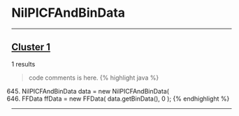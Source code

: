 # NilPICFAndBinData

***

## [Cluster 1](./1)
1 results
> code comments is here.
{% highlight java %}
645. NilPICFAndBinData data = new NilPICFAndBinData(
648. FFData ffData = new FFData( data.getBinData(), 0 );
{% endhighlight %}

***

